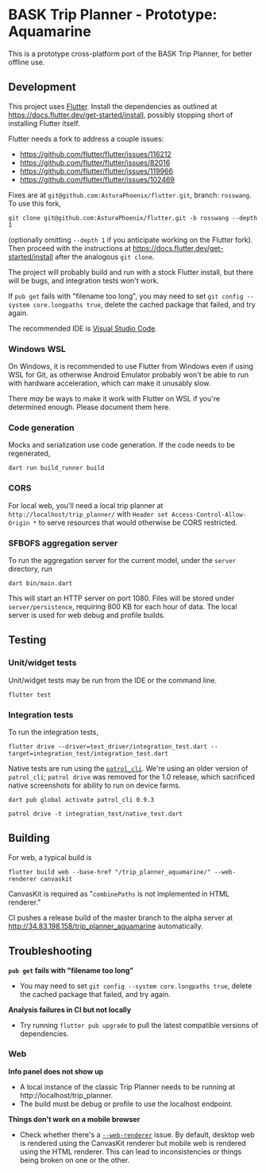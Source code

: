 # BASK Trip Planner - Prototype: Aquamarine

This is a prototype cross-platform port of the BASK Trip Planner, for better offline use.

## Development

This project uses [Flutter](https://flutter.dev/). Install the dependencies as outlined at https://docs.flutter.dev/get-started/install, possibly stopping short of installing Flutter itself.

Flutter needs a fork to address a couple issues:
* https://github.com/flutter/flutter/issues/116212
* https://github.com/flutter/flutter/issues/82016
* https://github.com/flutter/flutter/issues/119966
* https://github.com/flutter/flutter/issues/102469

Fixes are at `git@github.com:AsturaPhoenix/flutter.git`, branch: `rosswang`. To use this fork,
```
git clone git@github.com:AsturaPhoenix/flutter.git -b rosswang --depth 1
```
(optionally omitting `--depth 1` if you anticipate working on the Flutter fork). Then proceed with the instructions at https://docs.flutter.dev/get-started/install after the analogous `git clone`.

The project will probably build and run with a stock Flutter install, but there will be bugs, and integration tests won't work.

If `pub get` fails with "filename too long", you may need to set `git config --system core.longpaths true`, delete the cached package that failed, and try again.

The recommended IDE is [Visual Studio Code](https://code.visualstudio.com/).

### Windows WSL

On Windows, it is recommended to use Flutter from Windows even if using WSL for Git, as otherwise Android Emulator probably won't be able to run with hardware acceleration, which can make it unusably slow.

There _may_ be ways to make it work with Flutter on WSL if you're determined enough. Please document them here.

### Code generation

Mocks and serialization use code generation. If the code needs to be regenerated,
```
dart run build_runner build
```

### CORS

For local web, you'll need a local trip planner at `http://localhost/trip_planner/` with `Header set Access-Control-Allow-Origin *` to serve resources that would otherwise be CORS restricted.

### SFBOFS aggregation server

To run the aggregation server for the current model, under the `server` directory, run

```
dart bin/main.dart
```

This will start an HTTP server on port 1080. Files will be stored under `server/persistence`, requiring 800 KB for each hour of data. The local server is used for web debug and profile builds.

## Testing

### Unit/widget tests

Unit/widget tests may be run from the IDE or the command line.

```
flutter test
```

### Integration tests

To run the integration tests,

```
flutter drive --driver=test_driver/integration_test.dart --target=integration_test/integration_test.dart
```

Native tests are run using the [`patrol_cli`](https://pub.dev/packages/patrol_cli). We're using an older version of `patrol_cli`; `patrol drive` was removed for the 1.0 release, which sacrificed native screenshots for ability to run on device farms.

```
dart pub global activate patrol_cli 0.9.3
```

```
patrol drive -t integration_test/native_test.dart
```

## Building

For web, a typical build is

```
flutter build web --base-href "/trip_planner_aquamarine/" --web-renderer canvaskit
```

CanvasKit is required as "`combinePaths` is not implemented in HTML renderer."

CI pushes a release build of the master branch to the alpha server at http://34.83.198.158/trip_planner_aquamarine automatically.

## Troubleshooting

**`pub get` fails with "filename too long"**

* You may need to set `git config --system core.longpaths true`, delete the cached package that failed, and try again.

**Analysis failures in CI but not locally**

* Try running `flutter pub upgrade` to pull the latest compatible versions of dependencies.

### Web

**Info panel does not show up**

* A local instance of the classic Trip Planner needs to be running at http://localhost/trip_planner.
* The build must be debug or profile to use the localhost endpoint.

**Things don't work on a mobile browser**

* Check whether there's a [`--web-renderer`](https://docs.flutter.dev/platform-integration/web/renderers) issue. By default, desktop web is rendered using the CanvasKit renderer but mobile web is rendered using the HTML renderer. This can lead to inconsistencies or things being broken on one or the other.
